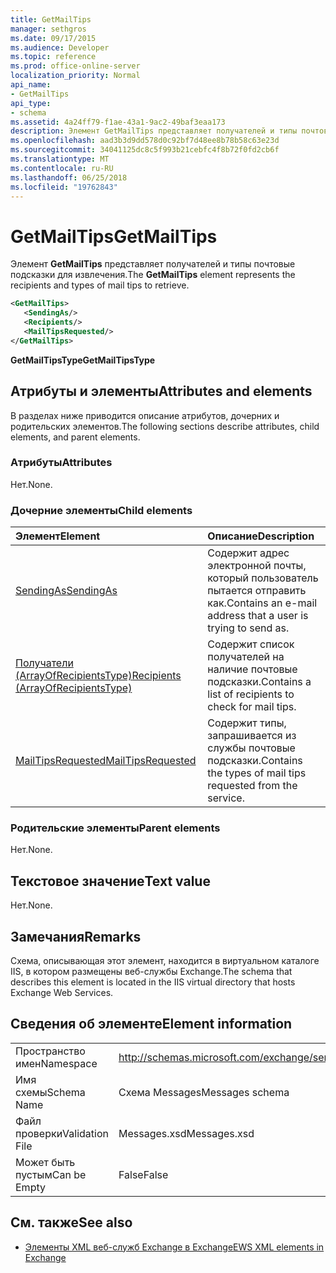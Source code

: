 ```yaml
---
title: GetMailTips
manager: sethgros
ms.date: 09/17/2015
ms.audience: Developer
ms.topic: reference
ms.prod: office-online-server
localization_priority: Normal
api_name:
- GetMailTips
api_type:
- schema
ms.assetid: 4a24ff79-f1ae-43a1-9ac2-49baf3eaa173
description: Элемент GetMailTips представляет получателей и типы почтовые подсказки для извлечения.
ms.openlocfilehash: aad3b3d9dd578d0c92bf7d48ee8b78b58c63e23d
ms.sourcegitcommit: 34041125dc8c5f993b21cebfc4f8b72f0fd2cb6f
ms.translationtype: MT
ms.contentlocale: ru-RU
ms.lasthandoff: 06/25/2018
ms.locfileid: "19762843"
---
```

# <a name="getmailtips"></a><span data-ttu-id="e53a8-103">GetMailTips</span><span class="sxs-lookup"><span data-stu-id="e53a8-103">GetMailTips</span></span>

<span data-ttu-id="e53a8-104">Элемент **GetMailTips** представляет получателей и типы почтовые подсказки для извлечения.</span><span class="sxs-lookup"><span data-stu-id="e53a8-104">The **GetMailTips** element represents the recipients and types of mail tips to retrieve.</span></span> 
  
```XML
<GetMailTips>
   <SendingAs/>
   <Recipients/>
   <MailTipsRequested/>
</GetMailTips>
```

 <span data-ttu-id="e53a8-105">**GetMailTipsType**</span><span class="sxs-lookup"><span data-stu-id="e53a8-105">**GetMailTipsType**</span></span>
## <a name="attributes-and-elements"></a><span data-ttu-id="e53a8-106">Атрибуты и элементы</span><span class="sxs-lookup"><span data-stu-id="e53a8-106">Attributes and elements</span></span>

<span data-ttu-id="e53a8-107">В разделах ниже приводится описание атрибутов, дочерних и родительских элементов.</span><span class="sxs-lookup"><span data-stu-id="e53a8-107">The following sections describe attributes, child elements, and parent elements.</span></span>
  
### <a name="attributes"></a><span data-ttu-id="e53a8-108">Атрибуты</span><span class="sxs-lookup"><span data-stu-id="e53a8-108">Attributes</span></span>

<span data-ttu-id="e53a8-109">Нет.</span><span class="sxs-lookup"><span data-stu-id="e53a8-109">None.</span></span>
  
### <a name="child-elements"></a><span data-ttu-id="e53a8-110">Дочерние элементы</span><span class="sxs-lookup"><span data-stu-id="e53a8-110">Child elements</span></span>

|<span data-ttu-id="e53a8-111">**Элемент**</span><span class="sxs-lookup"><span data-stu-id="e53a8-111">**Element**</span></span>|<span data-ttu-id="e53a8-112">**Описание**</span><span class="sxs-lookup"><span data-stu-id="e53a8-112">**Description**</span></span>|
|:-----|:-----|
|[<span data-ttu-id="e53a8-113">SendingAs</span><span class="sxs-lookup"><span data-stu-id="e53a8-113">SendingAs</span></span>](sendingas.md) <br/> |<span data-ttu-id="e53a8-114">Содержит адрес электронной почты, который пользователь пытается отправить как.</span><span class="sxs-lookup"><span data-stu-id="e53a8-114">Contains an e-mail address that a user is trying to send as.</span></span>  <br/> |
|[<span data-ttu-id="e53a8-115">Получатели (ArrayOfRecipientsType)</span><span class="sxs-lookup"><span data-stu-id="e53a8-115">Recipients (ArrayOfRecipientsType)</span></span>](recipients-arrayofrecipientstype.md) <br/> |<span data-ttu-id="e53a8-116">Содержит список получателей на наличие почтовые подсказки.</span><span class="sxs-lookup"><span data-stu-id="e53a8-116">Contains a list of recipients to check for mail tips.</span></span>  <br/> |
|[<span data-ttu-id="e53a8-117">MailTipsRequested</span><span class="sxs-lookup"><span data-stu-id="e53a8-117">MailTipsRequested</span></span>](mailtipsrequested.md) <br/> |<span data-ttu-id="e53a8-118">Содержит типы, запрашивается из службы почтовые подсказки.</span><span class="sxs-lookup"><span data-stu-id="e53a8-118">Contains the types of mail tips requested from the service.</span></span>  <br/> |
   
### <a name="parent-elements"></a><span data-ttu-id="e53a8-119">Родительские элементы</span><span class="sxs-lookup"><span data-stu-id="e53a8-119">Parent elements</span></span>

<span data-ttu-id="e53a8-120">Нет.</span><span class="sxs-lookup"><span data-stu-id="e53a8-120">None.</span></span>
  
## <a name="text-value"></a><span data-ttu-id="e53a8-121">Текстовое значение</span><span class="sxs-lookup"><span data-stu-id="e53a8-121">Text value</span></span>

<span data-ttu-id="e53a8-122">Нет.</span><span class="sxs-lookup"><span data-stu-id="e53a8-122">None.</span></span>
  
## <a name="remarks"></a><span data-ttu-id="e53a8-123">Замечания</span><span class="sxs-lookup"><span data-stu-id="e53a8-123">Remarks</span></span>

<span data-ttu-id="e53a8-124">Схема, описывающая этот элемент, находится в виртуальном каталоге IIS, в котором размещены веб-службы Exchange.</span><span class="sxs-lookup"><span data-stu-id="e53a8-124">The schema that describes this element is located in the IIS virtual directory that hosts Exchange Web Services.</span></span>
  
## <a name="element-information"></a><span data-ttu-id="e53a8-125">Сведения об элементе</span><span class="sxs-lookup"><span data-stu-id="e53a8-125">Element information</span></span>

|||
|:-----|:-----|
|<span data-ttu-id="e53a8-126">Пространство имен</span><span class="sxs-lookup"><span data-stu-id="e53a8-126">Namespace</span></span>  <br/> |http://schemas.microsoft.com/exchange/services/2006/messages  <br/> |
|<span data-ttu-id="e53a8-127">Имя схемы</span><span class="sxs-lookup"><span data-stu-id="e53a8-127">Schema Name</span></span>  <br/> |<span data-ttu-id="e53a8-128">Схема Messages</span><span class="sxs-lookup"><span data-stu-id="e53a8-128">Messages schema</span></span>  <br/> |
|<span data-ttu-id="e53a8-129">Файл проверки</span><span class="sxs-lookup"><span data-stu-id="e53a8-129">Validation File</span></span>  <br/> |<span data-ttu-id="e53a8-130">Messages.xsd</span><span class="sxs-lookup"><span data-stu-id="e53a8-130">Messages.xsd</span></span>  <br/> |
|<span data-ttu-id="e53a8-131">Может быть пустым</span><span class="sxs-lookup"><span data-stu-id="e53a8-131">Can be Empty</span></span>  <br/> |<span data-ttu-id="e53a8-132">False</span><span class="sxs-lookup"><span data-stu-id="e53a8-132">False</span></span>  <br/> |
   
## <a name="see-also"></a><span data-ttu-id="e53a8-133">См. также</span><span class="sxs-lookup"><span data-stu-id="e53a8-133">See also</span></span>



- [<span data-ttu-id="e53a8-134">Элементы XML веб-служб Exchange в Exchange</span><span class="sxs-lookup"><span data-stu-id="e53a8-134">EWS XML elements in Exchange</span></span>](ews-xml-elements-in-exchange.md)

